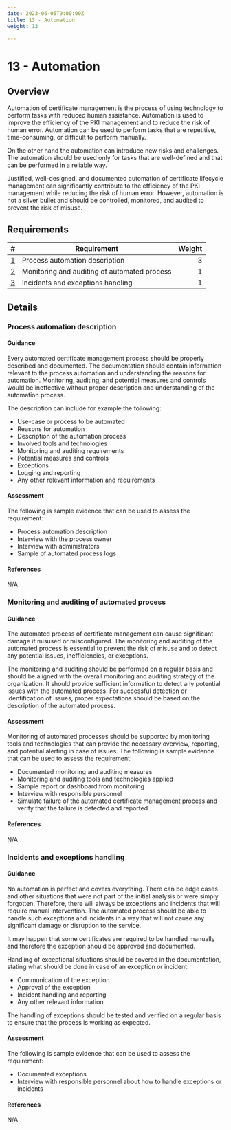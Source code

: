 ```yaml
---
date: 2023-06-05T9:00:00Z
title: 13 - Automation
weight: 13

---
```


# 13 - Automation

## Overview

Automation of certificate management is the process of using technology to perform tasks with reduced human assistance. Automation is used to improve the efficiency of the PKI management and to reduce the risk of human error. Automation can be used to perform tasks that are repetitive, time-consuming, or difficult to perform manually.

On the other hand the automation can introduce new risks and challenges. The automation should be used only for tasks that are well-defined and that can be performed in a reliable way.

Justified, well-designed, and documented automation of certificate lifecycle management can significantly contribute to the efficiency of the PKI management while reducing the risk of human error. However, automation is not a silver bullet and should be controlled, monitored, and audited to prevent the risk of misuse.

## Requirements

|                                                  # | Requirement                                  | Weight |
|---------------------------------------------------:|----------------------------------------------|-------:|
|               [1](#process-automation-description) | Process automation description               |      3 |
| [2](#monitoring-and-auditing-of-automated-process) | Monitoring and auditing of automated process |      1 |
|            [3](#incidents-and-exceptions-handling) | Incidents and exceptions handling            |      1 |

## Details

### Process automation description

#### Guidance

Every automated certificate management process should be properly described and documented. The documentation should contain information relevant to the process automation and understanding the reasons for automation. Monitoring, auditing, and potential measures and controls would be ineffective without proper description and understanding of the automation process.

The description can include for example the following:
- Use-case or process to be automated
- Reasons for automation
- Description of the automation process
- Involved tools and technologies
- Monitoring and auditing requirements
- Potential measures and controls
- Exceptions
- Logging and reporting
- Any other relevant information and requirements

#### Assessment

The following is sample evidence that can be used to assess the requirement:
- Process automation description
- Interview with the process owner
- Interview with administrators
- Sample of automated process logs

#### References

N/A

### Monitoring and auditing of automated process

#### Guidance

The automated process of certificate management can cause significant damage if misused or misconfigured. The monitoring and auditing of the automated process is essential to prevent the risk of misuse and to detect any potential issues, inefficiencies, or exceptions.

The monitoring and auditing should be performed on a regular basis and should be aligned with the overall monitoring and auditing strategy of the organization.
It should provide sufficient information to detect any potential issues with the automated process. For successful detection or identification of issues, proper expectations should be based on the description of the automated process.

#### Assessment

Monitoring of automated processes should be supported by monitoring tools and technologies that can provide the necessary overview, reporting, and potential alerting in case of issues.
The following is sample evidence that can be used to assess the requirement:
- Documented monitoring and auditing measures
- Monitoring and auditing tools and technologies applied
- Sample report or dashboard from monitoring
- Interview with responsible personnel
- Simulate failure of the automated certificate management process and verify that the failure is detected and reported

#### References

N/A

### Incidents and exceptions handling

#### Guidance

No automation is perfect and covers everything. There can be edge cases and other situations that were not part of the initial analysis or were simply forgotten. Therefore, there will always be exceptions and incidents that will require manual intervention. The automated process should be able to handle such exceptions and incidents in a way that will not cause any significant damage or disruption to the service.

It may happen that some certificates are required to be handled manually and therefore the exception should be approved and documented. 

Handling of exceptional situations should be covered in the documentation, stating what should be done in case of an exception or incident:
- Communication of the exception
- Approval of the exception
- Incident handling and reporting
- Any other relevant information

The handling of exceptions should be tested and verified on a regular basis to ensure that the process is working as expected.

#### Assessment

The following is sample evidence that can be used to assess the requirement:
- Documented exceptions
- Interview with responsible personnel about how to handle exceptions or incidents

#### References

N/A
